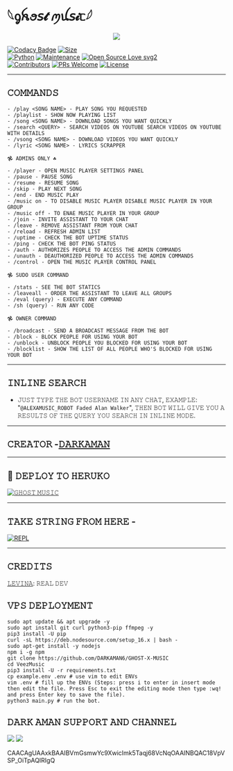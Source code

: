# 𓆩ᧁꫝꪮ𝘴𝓽 ꪑꪊ𝘴𝓲ᥴ𓆪

<p align="center">
  <img src="https://te.legra.ph/file/9ce1c6510f3d0ba654e4e.jpg">
</p>


[![Codacy Badge](https://api.codacy.com/project/badge/Grade/f7c51539e67b483bb8d7749acca51d3a)](https://app.codacy.com/gh/darkaman6/GHOST-X-MUSIC?utm_source=github.com&utm_medium=referral&utm_content=darkaman6/GHOST-X-MUSIC&utm_campaign=Badge_Grade_Settings)
[![Size](https://img.shields.io/github/repo-size/darkaman6/GHOST-X-MUSIC?style=flat-square&color=green)](https://github.com/darkaman6/GHOST-X-MUSIC)   
[![Python](https://img.shields.io/badge/Python-v3.9-blue)](https://www.python.org/)
[![Maintenance](https://img.shields.io/badge/Maintained%3F-yes-green.svg)](https://github.com/darkaman6/GHOST-X-MUSIC/graphs/commit-activity)
[![Open Source Love svg2](https://badges.frapsoft.com/os/v2/open-source.svg?v=103)](https://github.com/darkaman6/GHOST-X-MUSIC)   
[![Contributors](https://img.shields.io/github/contributors/darkaman6/GHOST-X-MUSIC?style=flat-square&color=green)](https://github.com/darkaman6/GHOST-X-MUSIC/graphs/contributors)
[![PRs Welcome](https://img.shields.io/badge/PRs-welcome-brightgreen.svg?style=flat-square)](https://makeapullrequest.com)
[![License](https://img.shields.io/badge/License-AGPL-blue)](https://github.com/darkaman6/GHOST-X-MUSIC/blob/main/LICENSE)

-------------------------------------------------
## 𝙲𝙾𝙼𝙼𝙰𝙽𝙳𝚂 
```
- /play <𝚂𝙾𝙽𝙶 𝙽𝙰𝙼𝙴> - 𝙿𝙻𝙰𝚈 𝚂𝙾𝙽𝙶 𝚈𝙾𝚄 𝚁𝙴𝚀𝚄𝙴𝚂𝚃𝙴𝙳
- /playlist - 𝚂𝙷𝙾𝚆 𝙽𝙾𝚆 𝙿𝙻𝙰𝚈𝙸𝙽𝙶 𝙻𝙸𝚂𝚃
- /song <𝚂𝙾𝙽𝙶 𝙽𝙰𝙼𝙴> - 𝙳𝙾𝚆𝙽𝙻𝙾𝙰𝙳 𝚂𝙾𝙽𝙶𝚂 𝚈𝙾𝚄 𝚆𝙰𝙽𝚃 𝚀𝚄𝙸𝙲𝙺𝙻𝚈
- /search <𝚀𝚄𝙴𝚁𝚈> - 𝚂𝙴𝙰𝚁𝙲𝙷 𝚅𝙸𝙳𝙴𝙾𝚂 𝙾𝙽 𝚈𝙾𝚄𝚃𝚄𝙱𝙴 𝚂𝙴𝙰𝚁𝙲𝙷 𝚅𝙸𝙳𝙴𝙾𝚂 𝙾𝙽 𝚈𝙾𝚄𝚃𝚄𝙱𝙴 𝚆𝙸𝚃𝙷 𝙳𝙴𝚃𝙰𝙸𝙻𝚂
- /vsong <𝚂𝙾𝙽𝙶 𝙽𝙰𝙼𝙴> - 𝙳𝙾𝚆𝙽𝙻𝙾𝙰𝙳 𝚅𝙸𝙳𝙴𝙾𝚂 𝚈𝙾𝚄 𝚆𝙰𝙽𝚃 𝚀𝚄𝙸𝙲𝙺𝙻𝚈 
- /lyric <𝚂𝙾𝙽𝙶 𝙽𝙰𝙼𝙴> - 𝙻𝚈𝚁𝙸𝙲𝚂 𝚂𝙲𝚁𝙰𝙿𝙿𝙴𝚁

𖣘 𝙰𝙳𝙼𝙸𝙽𝚂 𝙾𝙽𝙻𝚈 ☘︎

- /player - 𝙾𝙿𝙴𝙽 𝙼𝚄𝚂𝙸𝙲 𝙿𝙻𝙰𝚈𝙴𝚁 𝚂𝙴𝚃𝚃𝙸𝙽𝙶𝚂 𝙿𝙰𝙽𝙴𝙻
- /pause - 𝙿𝙰𝚄𝚂𝙴 𝚂𝙾𝙽𝙶 
- /resume - 𝚁𝙴𝚂𝚄𝙼𝙴 𝚂𝙾𝙽𝙶
- /skip - 𝙿𝙻𝙰𝚈 𝙽𝙴𝚇𝚃 𝚂𝙾𝙽𝙶
- /end - 𝙴𝙽𝙳 𝙼𝚄𝚂𝙸𝙲 𝙿𝙻𝙰𝚈
- /music on - 𝚃𝙾 𝙳𝙸𝚂𝙰𝙱𝙻𝙴 𝙼𝚄𝚂𝙸𝙲 𝙿𝙻𝙰𝚈𝙴𝚁 𝙳𝙸𝚂𝙰𝙱𝙻𝙴 𝙼𝚄𝚂𝙸𝙲 𝙿𝙻𝙰𝚈𝙴𝚁 𝙸𝙽 𝚈𝙾𝚄𝚁 𝙶𝚁𝙾𝚄𝙿
- /music off - 𝚃𝙾 𝙴𝙽𝙰𝙴 𝙼𝚄𝚂𝙸𝙲 𝙿𝙻𝙰𝚈𝙴𝚁 𝙸𝙽 𝚈𝙾𝚄𝚁 𝙶𝚁𝙾𝚄𝙿
- /join - 𝙸𝙽𝚅𝙸𝚃𝙴 𝙰𝚂𝚂𝙸𝚂𝚃𝙰𝙽𝚃 𝚃𝙾 𝚈𝙾𝚄𝚁 𝙲𝙷𝙰𝚃
- /leave - 𝚁𝙴𝙼𝙾𝚅𝙴 𝙰𝚂𝚂𝙸𝚂𝚃𝙰𝙽𝚃 𝙵𝚁𝙾𝙼 𝚈𝙾𝚄𝚁 𝙲𝙷𝙰𝚃 
- /reload - 𝚁𝙴𝙵𝚁𝙴𝚂𝙷 𝙰𝙳𝙼𝙸𝙽 𝙻𝙸𝚂𝚃
- /uptime - 𝙲𝙷𝙴𝙲𝙺 𝚃𝙷𝙴 𝙱𝙾𝚃 𝚄𝙿𝚃𝙸𝙼𝙴 𝚂𝚃𝙰𝚃𝚄𝚂
- /ping - 𝙲𝙷𝙴𝙲𝙺 𝚃𝙷𝙴 𝙱𝙾𝚃 𝙿𝙸𝙽𝙶 𝚂𝚃𝙰𝚃𝚄𝚂
- /auth - 𝙰𝚄𝚃𝙷𝙾𝚁𝙸𝚉𝙴𝚂 𝙿𝙴𝙾𝙿𝙻𝙴 𝚃𝙾 𝙰𝙲𝙲𝙴𝚂𝚂 𝚃𝙷𝙴 𝙰𝙳𝙼𝙸𝙽 𝙲𝙾𝙼𝙼𝙰𝙽𝙳𝚂
- /unauth - 𝙳𝙴𝙰𝚄𝚃𝙷𝙾𝚁𝙸𝚉𝙴𝙳 𝙿𝙴𝙾𝙿𝙻𝙴 𝚃𝙾 𝙰𝙲𝙲𝙴𝚂𝚂 𝚃𝙷𝙴 𝙰𝙳𝙼𝙸𝙽 𝙲𝙾𝙼𝙼𝙰𝙽𝙳𝚂
- /control - 𝙾𝙿𝙴𝙽 𝚃𝙷𝙴 𝙼𝚄𝚂𝙸𝙲 𝙿𝙻𝙰𝚈𝙴𝚁 𝙲𝙾𝙽𝚃𝚁𝙾𝙻 𝙿𝙰𝙽𝙴𝙻

𖣘 𝚂𝚄𝙳𝙾 𝚄𝚂𝙴𝚁 𝙲𝙾𝙼𝙼𝙰𝙽𝙳 

- /stats - 𝚂𝙴𝙴 𝚃𝙷𝙴 𝙱𝙾𝚃 𝚂𝚃𝙰𝚃𝙸𝙲𝚂 
- /leaveall - 𝙾𝚁𝙳𝙴𝚁 𝚃𝙷𝙴 𝙰𝚂𝚂𝙸𝚂𝚃𝙰𝙽𝚃 𝚃𝙾 𝙻𝙴𝙰𝚅𝙴 𝙰𝙻𝙻 𝙶𝚁𝙾𝚄𝙿𝚂
- /eval (query) - 𝙴𝚇𝙴𝙲𝚄𝚃𝙴 𝙰𝙽𝚈 𝙲𝙾𝙼𝙼𝙰𝙽𝙳
- /sh (query) - 𝚁𝚄𝙽 𝙰𝙽𝚈 𝙲𝙾𝙳𝙴 

𖣘 𝙾𝚆𝙽𝙴𝚁 𝙲𝙾𝙼𝙼𝙰𝙽𝙳

- /broadcast - 𝚂𝙴𝙽𝙳 𝙰 𝙱𝚁𝙾𝙰𝙳𝙲𝙰𝚂𝚃 𝙼𝙴𝚂𝚂𝙰𝙶𝙴 𝙵𝚁𝙾𝙼 𝚃𝙷𝙴 𝙱𝙾𝚃
- /block - 𝙱𝙻𝙾𝙲𝙺 𝙿𝙴𝙾𝙿𝙻𝙴 𝙵𝙾𝚁 𝚄𝚂𝙸𝙽𝙶 𝚈𝙾𝚄𝚁 𝙱𝙾𝚃
- /unblock - 𝚄𝙽𝙱𝙻𝙾𝙲𝙺 𝙿𝙴𝙾𝙿𝙻𝙴 𝚈𝙾𝚄 𝙱𝙻𝙾𝙲𝙺𝙴𝙳 𝙵𝙾𝚁 𝚄𝚂𝙸𝙽𝙶 𝚈𝙾𝚄𝚁 𝙱𝙾𝚃
- /blocklist - 𝚂𝙷𝙾𝚆 𝚃𝙷𝙴 𝙻𝙸𝚂𝚃 𝙾𝙵 𝙰𝙻𝙻 𝙿𝙴𝙾𝙿𝙻𝙴 𝚆𝙷𝙾'𝚂 𝙱𝙻𝙾𝙲𝙺𝙴𝙳 𝙵𝙾𝚁 𝚄𝚂𝙸𝙽𝙶 𝚈𝙾𝚄𝚁 𝙱𝙾𝚃
```
-------------------------------------------------
## 𝙸𝙽𝙻𝙸𝙽𝙴 𝚂𝙴𝙰𝚁𝙲𝙷

- 𝙹𝚄𝚂𝚃 𝚃𝚈𝙿𝙴 𝚃𝙷𝙴 𝙱𝙾𝚃 𝚄𝚂𝙴𝚁𝙽𝙰𝙼𝙴 𝙸𝙽 𝙰𝙽𝚈 𝙲𝙷𝙰𝚃, 𝙴𝚇𝙰𝙼𝙿𝙻𝙴: "`@ALEXAMUSIC_ROBOT Faded Alan Walker`", 𝚃𝙷𝙴𝙽 𝙱𝙾𝚃 𝚆𝙸𝙻𝙻 𝙶𝙸𝚅𝙴 𝚈𝙾𝚄 𝙰 𝚁𝙴𝚂𝚄𝙻𝚃𝚂 𝙾𝙵 𝚃𝙷𝙴 𝚀𝚄𝙴𝚁𝚈 𝚈𝙾𝚄 𝚂𝙴𝙰𝚁𝙲𝙷 𝙸𝙽 𝙸𝙽𝙻𝙸𝙽𝙴 𝙼𝙾𝙳𝙴.

-------------------------------------------------

## 𝙲𝚁𝙴𝙰𝚃𝙾𝚁 -[𝙳𝙰𝚁𝙺𝙰𝙼𝙰𝙽](https://t.me/DARKAMAN)

-------------------------------------------------

## 🚀 𝙳𝙴𝙿𝙻𝙾𝚈 𝚃𝙾 𝙷𝙴𝚁𝚄𝙺𝙾

[![𝙶𝙷𝙾𝚂𝚃 𝙼𝚄𝚂𝙸𝙲](https://www.herokucdn.com/deploy/button.svg)](https://dashboard.heroku.com/new?template=https%3A%2F%2Fgithub.com%2FAMAN-GUJJAR%2FGHOST-TESTING)

-------------------------------------------------

## 𝚃𝙰𝙺𝙴 𝚂𝚃𝚁𝙸𝙽𝙶 𝙵𝚁𝙾𝙼 𝙷𝙴𝚁𝙴 - 

[![REPL](https://repl.it/badge/github/Darkaman5/GHOST-MUSIC)](https://replit.com/@darkaman5/AMAN-GUJJAR-MUSIC)
    
--------------------------------------------------

## 𝙲𝚁𝙴𝙳𝙸𝚃𝚂 

[𝙻𝙴𝚅𝙸𝙽𝙰](https://github.com/levina-lab): 𝚁𝙴𝙰𝙻 𝙳𝙴𝚅 

## 𝚅𝙿𝚂 𝙳𝙴𝙿𝙻𝙾𝚈𝙼𝙴𝙽𝚃
```
sudo apt update && apt upgrade -y
sudo apt install git curl python3-pip ffmpeg -y
pip3 install -U pip
curl -sL https://deb.nodesource.com/setup_16.x | bash -
sudo apt-get install -y nodejs
npm i -g npm
git clone https://github.com/DARKAMAN6/GHOST-X-MUSIC 
cd VeezMusic
pip3 install -U -r requirements.txt
cp example.env .env # use vim to edit ENVs
vim .env # fill up the ENVs (Steps: press i to enter in insert mode then edit the file. Press Esc to exit the editing mode then type :wq! and press Enter key to save the file).
python3 main.py # run the bot.
```
## 𝙳𝙰𝚁𝙺 𝙰𝙼𝙰𝙽 𝚂𝚄𝙿𝙿𝙾𝚁𝚃 𝙰𝙽𝙳 𝙲𝙷𝙰𝙽𝙽𝙴𝙻
                          
<a href="https://t.me/darkamansupport"><img src="https://img.shields.io/badge/𝙳𝙰𝚁𝙺𝙰𝙼𝙰𝙽 𝚂𝚄𝙿𝙿𝙾𝚁𝚃%20-golden.svg?logo=Telegram"></a> <a href="https://t.me/darkamanchannel"><img src="https://img.shields.io/badge/𝙳𝙰𝚁𝙺 𝙰𝙼𝙰𝙽 𝙲𝙷𝙰𝙽𝙽𝙴𝙻%20-blue.svg?logo=Telegram"></a>

CAACAgUAAxkBAAIBVmGsmwYc9XwicImk5Taqj68VcNqOAAINBQAC18VpVSP_OiTpAQIRIgQ
